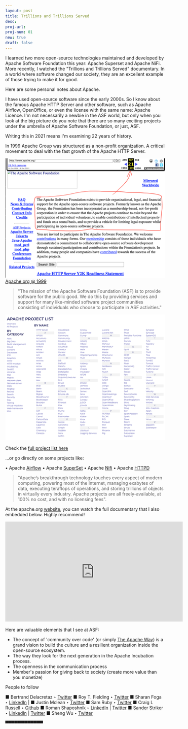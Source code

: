 ```yaml
---
layout: post
title: Trillions and Trillions Served
desc:
proj-url:
proj-num: 01
new: true
draft: false
---
```


I learned two more open-source technologies maintained and developed by Apache Software Foundation this year: Apache Superset and Apache NiFi. More recently, I watched the "Trillions and Trillions Served" documentary. In a world where software changed our society, they are an excellent example of those trying to make it for good. 

Here are some personal notes about Apache. 

I have used open-source software since the early 2000s. So I know about the famous Apache HTTP Server and other software, such as Apache Airflow, OpenOffice, or even the license with the same name: Apache Licence. I'm not necessarily a newbie in the ASF world, but only when you look at the big picture do you note that there are so many exciting projects under the umbrella of Apache Software Foundation, or just, ASF. 

Writing this in 2021 means I'm examining 22 years of history. 

In 1999 Apache Group was structured as a non-profit organization. A critical movement to deal with the fast growth of the Apache HTTP Server.

![](https://github.com/maluta/maluta.github.com/raw/master/images/apache-1.png)
[Apache.org @ 1999](https://web.archive.org/web/19990921062925/http://www.apache.org/)


> "The mission of the Apache Software Foundation (ASF) is to provide software for the public good. We do this by providing services and support for many like-minded software project communities consisting of individuals who choose to participate in ASF activities." 

![](https://github.com/maluta/maluta.github.com/raw/master/images/apache-2.png)


Check the [full project list here](https://apache.org/index.html#projects-list) 

...or go directly on some projects like:

• Apache [Airflow](http://airflow.apache.org/)
• Apache [SuperSet](http://superset.apache.org/)
• Apache [Nifi](http://nifi.apache.org/)
• Apache [HTTPD](https://httpd.apache.org/)


> "Apache’s breakthrough technology touches every aspect of modern computing, powering most of the Internet, managing exabytes of data, executing teraflops of operations, and storing trillions of objects in virtually every industry. Apache projects are all freely-available, at 100% no cost, and with no licensing fees". 


At the apache.org [website](apache.org), you can watch the full documentary that I also embedded below. Highly recommend! 


<center><iframe width="560" height="315" src="https://www.youtube.com/embed/JUt2nb0mgwg" title="YouTube video player" frameborder="0" allow="accelerometer; autoplay; clipboard-write; encrypted-media; gyroscope; picture-in-picture" allowfullscreen></iframe></center>
 

Here are valuable elements that I see at ASF: 

- The concept of 'community over code' (or simply [The Apache Way](https://www.apache.org/theapacheway/)) is a grand vision to build the culture and a resilient organization inside the open-source ecosystem. 
- The way they look for the next generation in the Apache Incubation process.
- The openness in the communication process
- Member's passion for giving back to society (create more value than you monetize)


People to follow

■ Bertrand Delacretaz ‣ [Twitter](https://twitter.com/bdelacretaz)
■ Roy T. Fielding ‣ [Twitter](https://twitter.com/fielding)
■ Sharan Foga ‣ [LinkedIn](https://www.linkedin.com/in/sfoga/?originalSubdomain=se) | 
■ Justin Mclean ‣ [Twitter](https://twitter.com/justinmclean)
■ Sam Ruby ‣ [Twitter](https://twitter.com/samruby) 
■ Craig L Russell ‣ [Github](https://github.com/clr-apache)
■ Roman Shaposhnik ‣ [LinkedIn](https://www.linkedin.com/in/shaposhnik/) | [Twitter](https://twitter.com/rhatr)
■ Sander Striker ‣ [LinkedIn](https://www.linkedin.com/in/sstriker/?originalSubdomain=nl) | [Twitter](https://twitter.com/sstriker)
■ Sheng Wu ‣ [Twitter](https://twitter.com/wusheng1108)

▀▀▀▀▀▀▀▀▀▀▀▀
<br>
 
